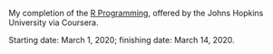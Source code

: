 My completion of the [R Programming](https://www.coursera.org/learn/r-programming), offered by the Johns Hopkins University via Coursera.

Starting date: March 1, 2020; finishing date: March 14, 2020.
